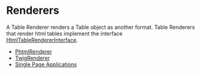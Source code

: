 # Renderers
A Table Renderer renders a Table object as another format. Table Renderers that render html tables implement the
interface [HtmlTableRendererInterface](../../../lib/Renderer/Html/HtmlTableRendererInterface.php).

* [PhtmlRenderer](./phtml_renderer.md)
* [TwigRenderer](./twig_renderer.md)
* [Single Page Applications](./single_page_applications.md)
